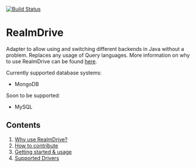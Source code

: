 [![Build Status](https://travis-ci.org/endrealm/RealmDrive.svg?branch=master)](https://travis-ci.org/endrealm/RealmDrive)
# RealmDrive
Adapter to allow using and switching different backends in Java without a problem. Replaces any usage of Query languages. More information on why to use RealmDrive can be found [here](https://github.com/endrealm/RealmDrive/blob/master/docs/why.md#why-to-use-realmdrive).

Currently supported database systems:
 - MongoDB
 
 Soon to be supported:
 - MySQL
 
## Contents
1. [Why use RealmDrive?](https://github.com/endrealm/RealmDrive/blob/master/docs/why.md#why-to-use-realmdrive)
2. [How to contribute](https://github.com/endrealm/RealmDrive/blob/master/CONTRIBUTING.md#contributing)
3. [Getting started & usage](https://github.com/endrealm/RealmDrive/blob/master/docs/usage.md)
4. [Supported Drivers](https://github.com/endrealm/RealmDrive/blob/master/docs/driver-support.md)

